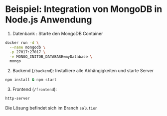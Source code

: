 # Beispiel: Integration von MongoDB in Node.js Anwendung

1. Datenbank : Starte den MongoDB Container

```bash
docker run -d \
  --name mongodb \
  -p 27017:27017 \
  -e MONGO_INITDB_DATABASE=myDatabase \
  mongo
```

2. Backend (`/backend`): Installiere alle Abhängigkeiten und starte Server

```bash
npm install & npm start
```

3. Frontend (`/frontend`):

```bash
http-server
```

Die Lösung befindet sich im Branch `solution`